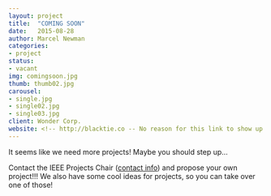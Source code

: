 ```yaml
---
layout: project
title:  "COMING SOON"
date:   2015-08-28
author: Marcel Newman
categories:
- project
status: 
- vacant
img: comingsoon.jpg
thumb: thumb02.jpg
carousel:
- single.jpg
- single02.jpg
- single03.jpg
client: Wonder Corp.
website: <!-- http://blacktie.co -- No reason for this link to show up -->
---
```

It seems like we need more projects! Maybe you should step up...

Contact the IEEE Projects Chair (<a href="http://ieeeiit.me/about/">contact info</a>) and propose your own project!!! We also have some cool ideas for projects, so you can take over one of those!
